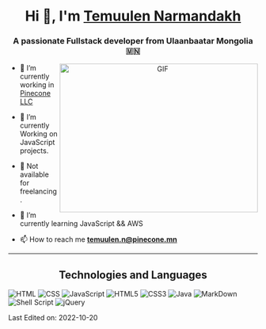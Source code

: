 <h1 align="center">Hi 👋, I'm <a href="https://100rabhcsmc.github.io/Me.io/" target="blank">
Temuulen Narmandakh</a></h1>
<h3 align="center">A passionate Fullstack developer from Ulaanbaatar Mongolia 🇲🇳</h3>


<a target="_blank" align="center">
  <img align="right" top="500" height="300" width="400" alt="GIF" src="https://media.giphy.com/media/SWoSkN6DxTszqIKEqv/giphy.gif">
</a>

- 🔭 I’m currently working in <a href="https://nestacademy.mn/" target="_blank"> Pinecone LLC</a>

- 🌱 I’m currently Working on JavaScript projects.

- 🤝 Not available for freelancing.

- 🌱 I’m currently learning JavaScript && AWS

- 📫 How to reach me **temuulen.n@pinecone.mn**

---


<h2 align="center">
Technologies and Languages </h2>

![HTML](https://img.shields.io/badge/HTML-239120?style=flat-square&logo=html5&logoColor=white)
![CSS](https://img.shields.io/badge/CSS-239120?&style=flat-square&logo=css3&logoColor=white)
![JavaScript](https://img.shields.io/badge/-JavaScript-black?style=flat-square&logo=javascript)
![HTML5](https://img.shields.io/badge/HTML5-E34F26?style=flat-square&logo=html5&logoColor=white)
![CSS3](https://img.shields.io/badge/CSS3-1572B6?style=flat-square&logo=css3&logoColor=white)
![Java](https://img.shields.io/badge/-Java-007396?style=flat-square&logo=java)
![MarkDown](https://img.shields.io/badge/Markdown-000000?style=flat-square&logo=markdown&logoColor=white)
![Shell Script](https://img.shields.io/badge/Shell_Script-121011?style=flat-square&logo=gnu-bash&logoColor=white)
![jQuery](https://img.shields.io/badge/jQuery-0769AD?style=flat-square&logo=jquery&logoColor=white)

Last Edited on: 2022-10-20
